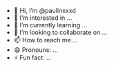 - 👋 Hi, I’m @paulinxxxd
- 👀 I’m interested in ...
- 🌱 I’m currently learning ...
- 💞️ I’m looking to collaborate on ...
- 📫 How to reach me ...
- 😄 Pronouns: ...
- ⚡ Fun fact: ...

<!---
paulinxxxd/paulinxxxd is a ✨ special ✨ repository because its `README.md` (this file) appears on your GitHub profile.
You can click the Preview link to take a look at your changes.
--->
